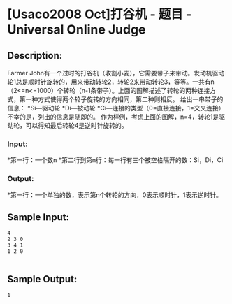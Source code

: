 # [Usaco2008 Oct]打谷机 - 题目 - Universal Online Judge

## Description: 

Farmer John有一个过时的打谷机（收割小麦），它需要带子来带动。发动机驱动轮1总是顺时针旋转的，用来带动转轮2，转轮2来带动转轮3，等等。一共有n（2<=n<=1000）个转轮（n-1条带子）。上面的图解描述了转轮的两种连接方式，第一种方式使得两个轮子旋转的方向相同，第二种则相反。 给出一串带子的信息： *Si—驱动轮 *Di—被动轮 *Ci—连接的类型（0=直接连接，1=交叉连接） 不幸的是，列出的信息是随即的。 作为样例，考虑上面的图解，n=4，转轮1是驱动轮，可以得知最后转轮4是逆时针旋转的。 

### Input: 

*第一行：一个数n *第二行到第n行：每一行有三个被空格隔开的数：Si，Di，Ci 

### Output: 

*第一行：一个单独的数，表示第n个转轮的方向，0表示顺时针，1表示逆时针。 


## Sample Input: 
```
4
2 3 0
3 4 1
1 2 0


```

## Sample Output: 
```
1

```
